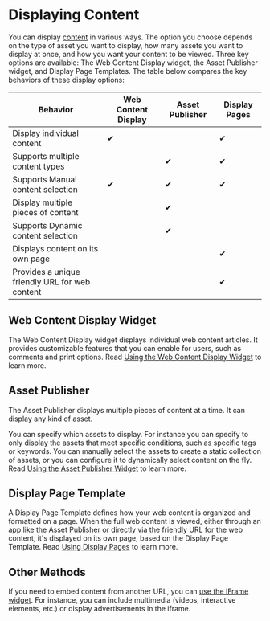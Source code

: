 # Displaying Content

You can display [content](../../content_authoring_and_management.md) in various ways. The option you choose depends on the type of asset you want to display, how many assets you want to display at once, and how you want your content to be viewed. Three key options are available: The Web Content Display widget, the Asset Publisher widget, and Display Page Templates. The table below compares the key behaviors of these display options:

| Behavior                                       | Web Content Display | Asset Publisher | Display Pages |
| ---------------------------------------------- | ------------------- | --------------- | ------------- |
| Display individual content                     | &#10004;            |                 | &#10004;      |
| Supports multiple content types                |                     | &#10004;        | &#10004;      |
| Supports Manual content selection              | &#10004;            | &#10004;        | &#10004;      |
| Display multiple pieces of content             |                     | &#10004;        |               |
| Supports Dynamic content selection             |                     | &#10004;        |               |
| Displays content on its own page               |                     |                 | &#10004;      |
| Provides a unique friendly URL for web content |                     |                 | &#10004;      |

## Web Content Display Widget

The Web Content Display widget displays individual web content articles. It provides customizable features that you can enable for users, such as comments and print options. Read [Using the Web Content Display Widget](./using-the-web-content-display-widget/web-content-display.md) to learn more.

## Asset Publisher

The Asset Publisher displays multiple pieces of content at a time. It can display any kind of asset.

You can specify which assets to display. For instance you can specify to only display the assets that meet specific conditions, such as specific tags or keywords. You can manually select the assets to create a static collection of assets, or you can configure it to dynamically select content on the fly. Read [Using the Asset Publisher Widget](./using-the-asset-publisher-widget/displaying-assets-intro.md) to learn more.

## Display Page Template

A Display Page Template defines how your web content is organized and formatted on a page. When the full web content is viewed, either through an app like the Asset Publisher or directly via the friendly URL for the web content, it's displayed on its own page, based on the Display Page Template. Read [Using Display Pages](./using-fragments/using-display-page-templates/displaying-content-with-display-page-templates.md) to learn more.

## Other Methods

If you need to embed content from another URL, you can [use the IFrame widget](TODO:using-widgets). For instance, you can include multimedia (videos, interactive elements, etc.) or display advertisements in the iframe.
